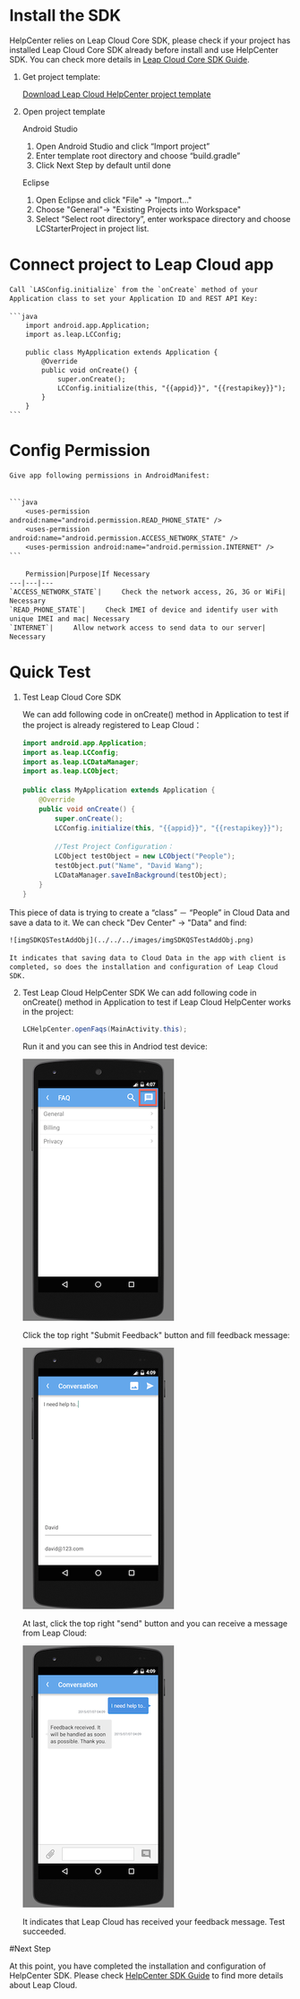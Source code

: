 #	Install the SDK

HelpCenter relies on Leap Cloud Core SDK, please check if your project has installed Leap Cloud Core SDK already before install and use HelpCenter SDK. You can check more details in [Leap Cloud Core SDK Guide](LC_DOCS_LINK_PLACEHOLDER_SDK_QUICKSTART_ANDROID).

1.	Get project template:

	<a class="download-sdk" href="...">Download Leap Cloud HelpCenter project template</a>
	
2.	Open project template
	
	Android Studio 
	
	1. 	Open Android Studio and click “Import project”
	2. 	Enter template root directory and choose “build.gradle”
	3. 	Click Next Step by default until done
	
	Eclipse
		
	1.	Open Eclipse and click "File" -> "Import..." 
	2. 	Choose "General"-> "Existing Projects into Workspace"
	3. 	Select “Select root directory”, enter workspace directory and choose LCStarterProject in project list.

#	Connect project to Leap Cloud app
	
	Call `LASConfig.initialize` from the `onCreate` method of your Application class to set your Application ID and REST API Key:
	
	```java
		import android.app.Application;
		import as.leap.LCConfig;
	
		public class MyApplication extends Application {
			@Override
			public void onCreate() {
				super.onCreate();
				LCConfig.initialize(this, "{{appid}}", "{{restapikey}}");
			}
		}
	```
	
#	Config Permission

	Give app following permissions in AndroidManifest:

		
	```java
		<uses-permission android:name="android.permission.READ_PHONE_STATE" />
		<uses-permission android:name="android.permission.ACCESS_NETWORK_STATE" />
		<uses-permission android:name="android.permission.INTERNET" />
	```
		
		Permission|Purpose|If Necessary
	---|---|---
	`ACCESS_NETWORK_STATE`|		Check the network access, 2G, 3G or WiFi| Necessary
	`READ_PHONE_STATE`| 	Check IMEI of device and identify user with unique IMEI and mac| Necessary
	`INTERNET`| 	Allow network access to send data to our server| Necessary
	
#	Quick Test

1. Test Leap Cloud Core SDK

	We can add following code in onCreate() method in Application to test if the project is already registered to Leap Cloud：
	
	```java
	import android.app.Application;
	import as.leap.LCConfig;
	import as.leap.LCDataManager;
	import as.leap.LCObject;
	
	public class MyApplication extends Application {
		@Override
		public void onCreate() {
			super.onCreate();
			LCConfig.initialize(this, "{{appid}}", "{{restapikey}}");
			
			//Test Project Configuration：
			LCObject testObject = new LCObject("People");
			testObject.put("Name", "David Wang");
			LCDataManager.saveInBackground(testObject);
		}
	}
	```
	
This piece of data is trying to create a “class” － “People” in Cloud Data and save a data to it. We can check "Dev Center" -> "Data" and find:
	
	![imgSDKQSTestAddObj](../../../images/imgSDKQSTestAddObj.png)
	
	It indicates that saving data to Cloud Data in the app with client is completed, so does the installation and configuration of Leap Cloud SDK.

2. Test Leap Cloud HelpCenter SDK
	 We can add following code in onCreate() method in Application to test if Leap Cloud HelpCenter works in the project:
	
	```java
	LCHelpCenter.openFaqs(MainActivity.this);
	```
	
	Run it and you can see this in Andriod test device:
	
	![imgSupportHome](../../../images/imgSupportHome.png)
	
	Click the top right "Submit Feedback" button and fill feedback message:
	
	![imgSupportAddMsg](../../../images/imgSupportAddMsg.png)
	
	At last, click the top right "send" button and you can receive a message from Leap Cloud: 
	
	![imgSupportConversation](../../../images/imgSupportConversation.png)
	
	It indicates that Leap Cloud has received your feedback message. Test succeeded.

#Next Step

At this point, you have completed the installation and configuration of HelpCenter SDK. Please check [HelpCenter SDK Guide](LC_DOCS_GUIDE_LINK_PLACEHOLDER_ANDROID#SUPPORT_ZH) to find more details about Leap Cloud.